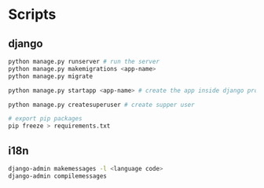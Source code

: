 # Scripts

## django

```bash
python manage.py runserver # run the server
python manage.py makemigrations <app-name>
python manage.py migrate

python manage.py startapp <app-name> # create the app inside django project
```

```bash
python manage.py createsuperuser # create supper user

# export pip packages
pip freeze > requirements.txt
```

## i18n

```bash
django-admin makemessages -l <language code>
django-admin compilemessages
```
